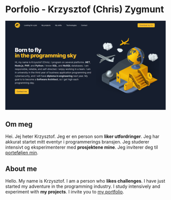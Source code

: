 # Porfolio - Krzysztof (Chris) Zygmunt

[<img src="assets/img/portfolio.png">](https://github.com/chriskodehub/portfolio)

## Om meg

Hei. Jej heter Krzysztof. Jeg er en person som **liker utfordringer**. Jeg har akkurat startet mitt eventyr i programmerings bransjen. Jeg studerer intensivt og eksperimenterer med **prosjektene mine**. Jeg inviterer deg til [porteføljen min](https://chriskodehub.github.io/portfolio/).

## About me

Hello. My name is Krzysztof. I am a person who **likes challenges**. I have just started my adventure in the programming industry. I study intensively and experiment with **my projects**. I invite you to [my portfolio](https://chriskodehub.github.io/portfolio/).  


